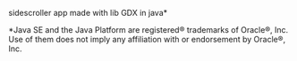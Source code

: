 sidescroller app made with lib GDX in java*

*Java SE and the Java Platform are registered® trademarks of Oracle®, Inc. Use of them does not imply any affiliation with or endorsement by Oracle®, Inc.
